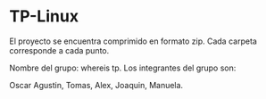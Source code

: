 # TP-Linux

El proyecto se encuentra comprimido en formato zip. Cada carpeta corresponde a cada punto. 

Nombre del grupo: whereis tp. 
Los integrantes del grupo son:

Oscar Agustin, 
Tomas,
Alex,
Joaquin,
Manuela. 





